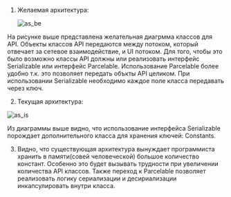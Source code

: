 1. Желаемая архитектура:

   ![as_be](./img/as_be.jpg)

На рисунке выше представлена желательная диагрмма классов для API. Объекты классов API передаются между потоком, который отвечает за сетевое взаимодействие, и UI потоком. Для того, чтобы это было возможно классы API должны или реализовать интерфейс Serializable или интерфейс Parcelable. Использование Parcelable более удобно т.к. это позволяет передать объкты API целиком. При использовании Serializable необходимо каждое поле класса передавать через ключ.

2. Текущая архитектура:

![as_is](./img/as_is.jpg)

Из диаграммы выше видно, что использование интерфейса Serializable порождает дополнительного класса для хранения ключей: Constants.

3. Видно, что существующая архитектура вынуждает программиста хранить в памяти(совей человеческой) большое количество констант. Особенно это будет вызывать трудности при увеличении количества API классов. Также переход к Parcelable позволяет реализовать логику сериализации и десириализации инкапсулировать внутри класса.
